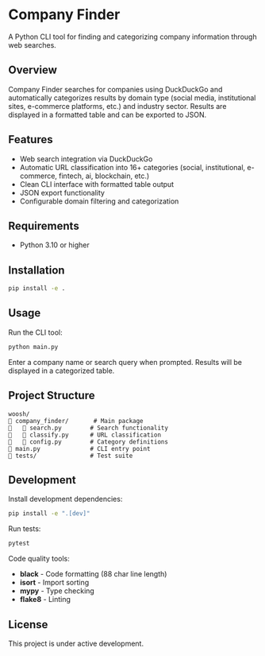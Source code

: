 # Company Finder

A Python CLI tool for finding and categorizing company information through web searches.

## Overview

Company Finder searches for companies using DuckDuckGo and automatically categorizes results by domain type (social media, institutional sites, e-commerce platforms, etc.) and industry sector. Results are displayed in a formatted table and can be exported to JSON.

## Features

- Web search integration via DuckDuckGo
- Automatic URL classification into 16+ categories (social, institutional, e-commerce, fintech, ai, blockchain, etc.)
- Clean CLI interface with formatted table output
- JSON export functionality
- Configurable domain filtering and categorization

## Requirements

- Python 3.10 or higher

## Installation

```bash
pip install -e .
```

## Usage

Run the CLI tool:

```bash
python main.py
```

Enter a company name or search query when prompted. Results will be displayed in a categorized table.

## Project Structure

```
woosh/
   company_finder/       # Main package
      search.py        # Search functionality
      classify.py      # URL classification
      config.py        # Category definitions
   main.py              # CLI entry point
   tests/               # Test suite
```

## Development

Install development dependencies:

```bash
pip install -e ".[dev]"
```

Run tests:

```bash
pytest
```

Code quality tools:
- **black** - Code formatting (88 char line length)
- **isort** - Import sorting
- **mypy** - Type checking
- **flake8** - Linting

## License

This project is under active development.
